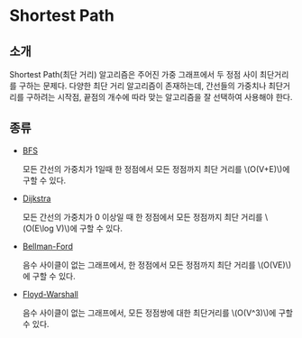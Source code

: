 # Shortest Path

## 소개

Shortest Path(최단 거리) 알고리즘은 주어진 가중 그래프에서 두 정점 사이 최단거리를 구하는 문제다. 다양한 최단 거리 알고리즘이 존재하는데, 간선들의 가중치나 최단거리를 구하려는 시작점, 끝점의 개수에 따라 맞는 알고리즘을 잘 선택하여 사용해야 한다.

## 종류

* [BFS](../graphtraversal/bfs/bfs.md)

  모든 간선의 가중치가 1일때 한 정점에서 모든 정점까지 최단 거리를 \\(O(V+E)\\)에 구할 수 있다.

* [Dijkstra](./dijkstra/dijkstra.md)

  모든 간선의 가중치가 0 이상일 때 한 정점에서 모든 정점까지 최단 거리를 \\(O(E\log V)\\)에 구할 수 있다.

* [Bellman-Ford](./bellmanford/bellmanford.md)

  음수 사이클이 없는 그래프에서, 한 정점에서 모든 정점까지 최단 거리를 \\(O(VE)\\)에 구할 수 있다.

* [Floyd-Warshall](./floydwarshall/floydwarshall.md)

  음수 사이클이 없는 그래프에서, 모든 정점쌍에 대한 최단거리를 \\(O(V^3)\\)에 구할 수 있다.